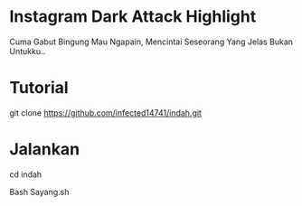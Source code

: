 # Instagram Dark Attack Highlight
Cuma Gabut Bingung Mau Ngapain, Mencintai Seseorang Yang Jelas 
Bukan Untukku..

# Tutorial

git clone https://github.com/infected14741/indah.git

# Jalankan

cd indah

Bash Sayang.sh

